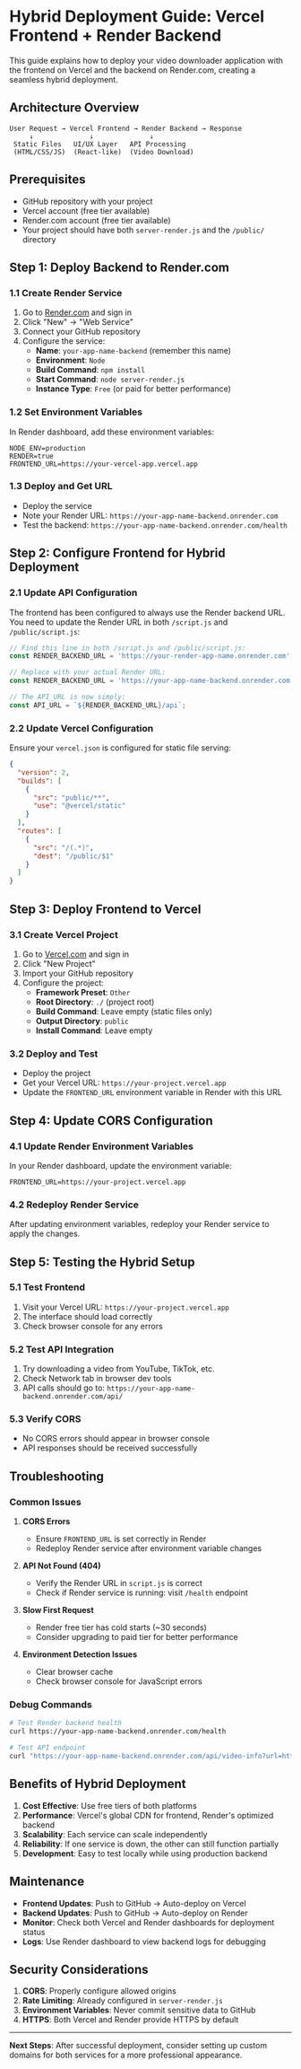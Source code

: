 # Hybrid Deployment Guide: Vercel Frontend + Render Backend

This guide explains how to deploy your video downloader application with the frontend on Vercel and the backend on Render.com, creating a seamless hybrid deployment.

## Architecture Overview

```
User Request → Vercel Frontend → Render Backend → Response
     ↓              ↓              ↓
 Static Files   UI/UX Layer   API Processing
 (HTML/CSS/JS)  (React-like)  (Video Download)
```

## Prerequisites

- GitHub repository with your project
- Vercel account (free tier available)
- Render.com account (free tier available)
- Your project should have both `server-render.js` and the `/public/` directory

## Step 1: Deploy Backend to Render.com

### 1.1 Create Render Service
1. Go to [Render.com](https://render.com) and sign in
2. Click "New" → "Web Service"
3. Connect your GitHub repository
4. Configure the service:
   - **Name**: `your-app-name-backend` (remember this name)
   - **Environment**: `Node`
   - **Build Command**: `npm install`
   - **Start Command**: `node server-render.js`
   - **Instance Type**: `Free` (or paid for better performance)

### 1.2 Set Environment Variables
In Render dashboard, add these environment variables:
```
NODE_ENV=production
RENDER=true
FRONTEND_URL=https://your-vercel-app.vercel.app
```

### 1.3 Deploy and Get URL
- Deploy the service
- Note your Render URL: `https://your-app-name-backend.onrender.com`
- Test the backend: `https://your-app-name-backend.onrender.com/health`

## Step 2: Configure Frontend for Hybrid Deployment

### 2.1 Update API Configuration
The frontend has been configured to always use the Render backend URL. You need to update the Render URL in both `/script.js` and `/public/script.js`:

```javascript
// Find this line in both /script.js and /public/script.js:
const RENDER_BACKEND_URL = 'https://your-render-app-name.onrender.com';

// Replace with your actual Render URL:
const RENDER_BACKEND_URL = 'https://your-app-name-backend.onrender.com';

// The API_URL is now simply:
const API_URL = `${RENDER_BACKEND_URL}/api`;
```

### 2.2 Update Vercel Configuration
Ensure your `vercel.json` is configured for static file serving:

```json
{
  "version": 2,
  "builds": [
    {
      "src": "public/**",
      "use": "@vercel/static"
    }
  ],
  "routes": [
    {
      "src": "/(.*)",
      "dest": "/public/$1"
    }
  ]
}
```

## Step 3: Deploy Frontend to Vercel

### 3.1 Create Vercel Project
1. Go to [Vercel.com](https://vercel.com) and sign in
2. Click "New Project"
3. Import your GitHub repository
4. Configure the project:
   - **Framework Preset**: `Other`
   - **Root Directory**: `./` (project root)
   - **Build Command**: Leave empty (static files only)
   - **Output Directory**: `public`
   - **Install Command**: Leave empty

### 3.2 Deploy and Test
- Deploy the project
- Get your Vercel URL: `https://your-project.vercel.app`
- Update the `FRONTEND_URL` environment variable in Render with this URL

## Step 4: Update CORS Configuration

### 4.1 Update Render Environment Variables
In your Render dashboard, update the environment variable:
```
FRONTEND_URL=https://your-project.vercel.app
```

### 4.2 Redeploy Render Service
After updating environment variables, redeploy your Render service to apply the changes.

## Step 5: Testing the Hybrid Setup

### 5.1 Test Frontend
1. Visit your Vercel URL: `https://your-project.vercel.app`
2. The interface should load correctly
3. Check browser console for any errors

### 5.2 Test API Integration
1. Try downloading a video from YouTube, TikTok, etc.
2. Check Network tab in browser dev tools
3. API calls should go to: `https://your-app-name-backend.onrender.com/api/`

### 5.3 Verify CORS
- No CORS errors should appear in browser console
- API responses should be received successfully

## Troubleshooting

### Common Issues

1. **CORS Errors**
   - Ensure `FRONTEND_URL` is set correctly in Render
   - Redeploy Render service after environment variable changes

2. **API Not Found (404)**
   - Verify the Render URL in `script.js` is correct
   - Check if Render service is running: visit `/health` endpoint

3. **Slow First Request**
   - Render free tier has cold starts (~30 seconds)
   - Consider upgrading to paid tier for better performance

4. **Environment Detection Issues**
   - Clear browser cache
   - Check browser console for JavaScript errors

### Debug Commands

```bash
# Test Render backend health
curl https://your-app-name-backend.onrender.com/health

# Test API endpoint
curl "https://your-app-name-backend.onrender.com/api/video-info?url=https://www.youtube.com/watch?v=dQw4w9WgXcQ"
```

## Benefits of Hybrid Deployment

1. **Cost Effective**: Use free tiers of both platforms
2. **Performance**: Vercel's global CDN for frontend, Render's optimized backend
3. **Scalability**: Each service can scale independently
4. **Reliability**: If one service is down, the other can still function partially
5. **Development**: Easy to test locally while using production backend

## Maintenance

- **Frontend Updates**: Push to GitHub → Auto-deploy on Vercel
- **Backend Updates**: Push to GitHub → Auto-deploy on Render
- **Monitor**: Check both Vercel and Render dashboards for deployment status
- **Logs**: Use Render dashboard to view backend logs for debugging

## Security Considerations

1. **CORS**: Properly configure allowed origins
2. **Rate Limiting**: Already configured in `server-render.js`
3. **Environment Variables**: Never commit sensitive data to GitHub
4. **HTTPS**: Both Vercel and Render provide HTTPS by default

---

**Next Steps**: After successful deployment, consider setting up custom domains for both services for a more professional appearance.